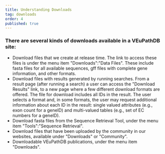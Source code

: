 ```yaml
---
title: Understanding Downloads
tag: downloads
order: 4
published: true
---
```

<h3>There are several kinds of downloads available in a VEuPathDB site:</h3>
<div id="cirbulletlist" class="eupathdb-content">
<ul>
<li> Download files that we create at release time. The link to access these files is under the menu item "Downloads":"Data Files". These include fasta files for all available sequences, gff files with complete gene information, and other formats.
<li> Download files with results generated by running searches. From a result page (after running a search) a user can access the "Download Results" link, to a new page where a few different download formats are offered. The file for download includes all IDs in the result. The user selects a format and, in some formats, the user may request additional information about each ID in the result: single valued attributes (e.g., exon count for a geneID) and multi-valued tables (e.g., set of EC numbers for a geneID).
<li> Download fasta files from the Sequence Retrieval Tool,  under the menu item "Tools":"Sequence Retrieval".
<li> Download files that have been uploaded by the community in our websites, available under "Downloads" or "Community".
<li> Downloadable VEuPathDB publications, under the menu item "Downloads".
</ul>
</div>
